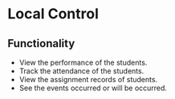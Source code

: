 # Local Control

## Functionality

- View the performance of the students.
- Track the attendance of the students.
- View the assignment records of students.
- See the events occurred or will be occurred.

